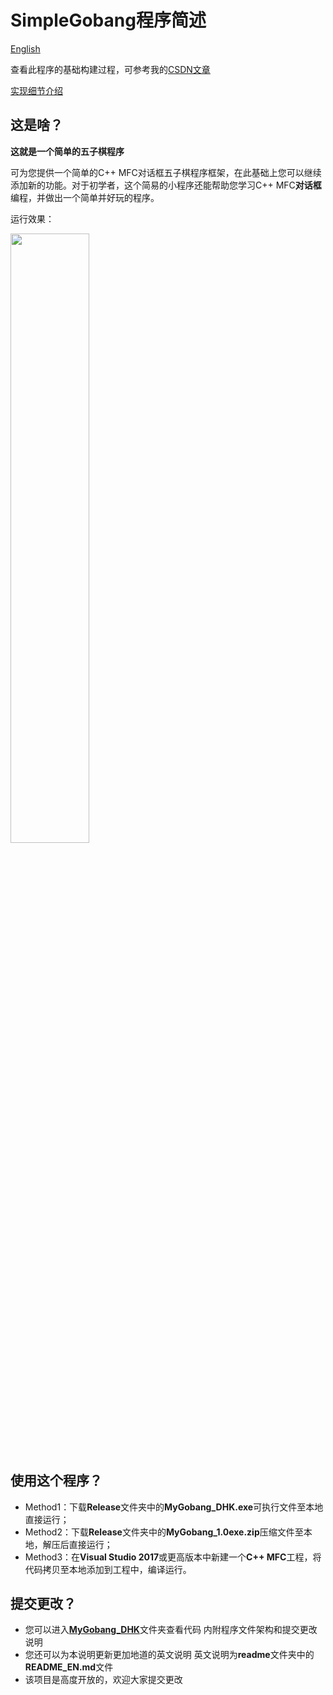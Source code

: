 SimpleGobang程序简述 
=======
[English](https://github.com/Vaczzy/MFC-SimpleGobang/blob/master/readme/README_EN.md)

查看此程序的基础构建过程，可参考我的[CSDN文章](https://blog.csdn.net/weixin_44899883/article/details/104379195)

[实现细节介绍](https://github.com/Vaczzy/MFC-SimpleGobang/tree/master/MyGobang_DHK)

## 这是啥？
**这就是一个简单的五子棋程序**

可为您提供一个简单的C++ MFC对话框五子棋程序框架，在此基础上您可以继续添加新的功能。对于初学者，这个简易的小程序还能帮助您学习C++ MFC**对话框**编程，并做出一个简单并好玩的程序。

运行效果：

<img src="https://github.com/Vaczzy/MFC-SimpleGobang/raw/master/GIF/demo5.gif" width=50% height=50%>

## 使用这个程序？
* Method1：下载**Release**文件夹中的**MyGobang_DHK.exe**可执行文件至本地直接运行；
* Method2：下载**Release**文件夹中的**MyGobang_1.0exe.zip**压缩文件至本地，解压后直接运行；
* Method3：在**Visual Studio 2017**或更高版本中新建一个**C++ MFC**工程，将代码拷贝至本地添加到工程中，编译运行。
## 提交更改？
* 您可以进入[**MyGobang_DHK**](https://github.com/Vaczzy/MFC-SimpleGobang/blob/master/MyGobang_DHK)文件夹查看代码 内附程序文件架构和提交更改说明
* 您还可以为本说明更新更加地道的英文说明 英文说明为**readme**文件夹中的**README_EN.md**文件
* 该项目是高度开放的，欢迎大家提交更改
